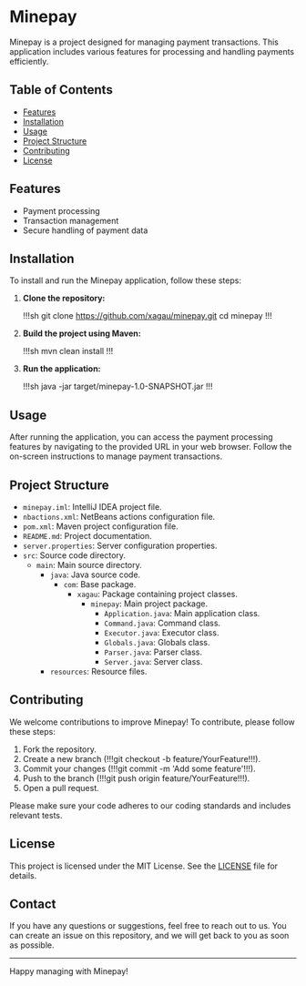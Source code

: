 # Minepay

Minepay is a project designed for managing payment transactions. This application includes various features for processing and handling payments efficiently.

## Table of Contents
- [Features](#features)
- [Installation](#installation)
- [Usage](#usage)
- [Project Structure](#project-structure)
- [Contributing](#contributing)
- [License](#license)

## Features

- Payment processing
- Transaction management
- Secure handling of payment data

## Installation

To install and run the Minepay application, follow these steps:

1. **Clone the repository:**

   !!!sh
   git clone https://github.com/xagau/minepay.git
   cd minepay
   !!!

2. **Build the project using Maven:**

   !!!sh
   mvn clean install
   !!!

3. **Run the application:**

   !!!sh
   java -jar target/minepay-1.0-SNAPSHOT.jar
   !!!

## Usage

After running the application, you can access the payment processing features by navigating to the provided URL in your web browser. Follow the on-screen instructions to manage payment transactions.

## Project Structure

- `minepay.iml`: IntelliJ IDEA project file.
- `nbactions.xml`: NetBeans actions configuration file.
- `pom.xml`: Maven project configuration file.
- `README.md`: Project documentation.
- `server.properties`: Server configuration properties.
- `src`: Source code directory.
  - `main`: Main source directory.
    - `java`: Java source code.
      - `com`: Base package.
        - `xagau`: Package containing project classes.
          - `minepay`: Main project package.
            - `Application.java`: Main application class.
            - `Command.java`: Command class.
            - `Executor.java`: Executor class.
            - `Globals.java`: Globals class.
            - `Parser.java`: Parser class.
            - `Server.java`: Server class.
    - `resources`: Resource files.

## Contributing

We welcome contributions to improve Minepay! To contribute, please follow these steps:

1. Fork the repository.
2. Create a new branch (!!!git checkout -b feature/YourFeature!!!).
3. Commit your changes (!!!git commit -m 'Add some feature'!!!).
4. Push to the branch (!!!git push origin feature/YourFeature!!!).
5. Open a pull request.

Please make sure your code adheres to our coding standards and includes relevant tests.

## License

This project is licensed under the MIT License. See the [LICENSE](LICENSE) file for details.

## Contact

If you have any questions or suggestions, feel free to reach out to us. You can create an issue on this repository, and we will get back to you as soon as possible.

---

Happy managing with Minepay!
